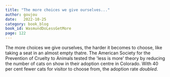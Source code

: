 ```yaml
---
title: "The more choices we give ourselves..."
author: goujou
date:   2022-10-25
category: book_blog
book_id: WasmundDoLessGetMore
page: 122
---
```

The more choices we give ourselves, the harder it becomes to choose, like taking a seat in an almost empty thatre. The American Society for the Prevention of Cruelty to Animals tested the 'less is more' theory by reducing the number of cats on show in their adoption centre in Colorado. With 40 per cent fewer cats for visitor to choose from, the adoption rate *doubled*.
